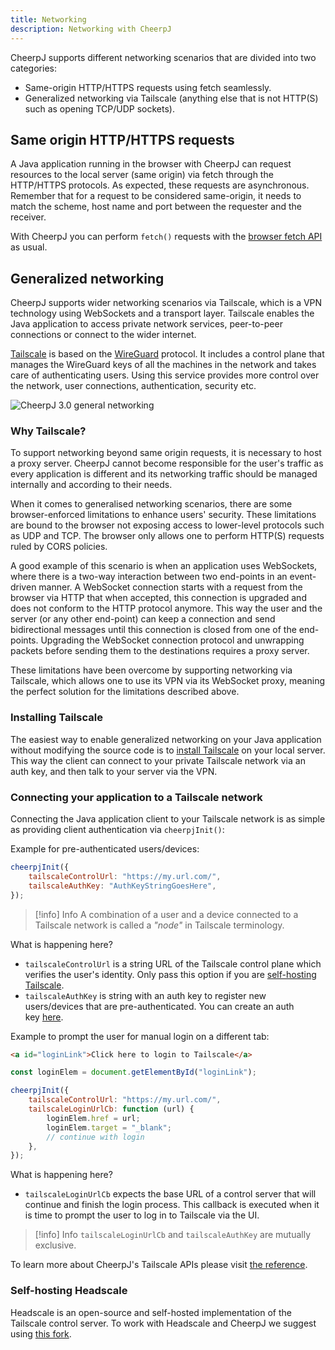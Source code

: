```yaml
---
title: Networking
description: Networking with CheerpJ
---
```


CheerpJ supports different networking scenarios that are divided into two categories:

- Same-origin HTTP/HTTPS requests using fetch seamlessly.
- Generalized networking via Tailscale (anything else that is not HTTP(S) such as opening TCP/UDP sockets).

## Same origin HTTP/HTTPS requests

A Java application running in the browser with CheerpJ can request resources to the local server (same origin) via fetch through the HTTP/HTTPS protocols. As expected, these requests are asynchronous. Remember that for a request to be considered same-origin, it needs to match the scheme, host name and port between the requester and the receiver.

With CheerpJ you can perform `fetch()` requests with the [browser fetch API](https://developer.mozilla.org/en-US/docs/Web/API/Fetch_API) as usual.

## Generalized networking

CheerpJ supports wider networking scenarios via Tailscale, which is a VPN technology using WebSockets and a transport layer. Tailscale enables the Java application to access private network services, peer-to-peer connections or connect to the wider internet.

[Tailscale](https://tailscale.com/) is based on the [WireGuard](https://www.wireguard.com/) protocol. It includes a control plane that manages the WireGuard keys of all the machines in the network and takes care of authenticating users. Using this service provides more control over the network, user connections, authentication, security etc.

![CheerpJ 3.0 general networking](/cheerpj3/assets/general_networking.png)

### Why Tailscale?

To support networking beyond same origin requests, it is necessary to host a proxy server. CheerpJ cannot become responsible for the user's traffic as every application is different and its networking traffic should be managed internally and according to their needs.

When it comes to generalised networking scenarios, there are some browser-enforced limitations to enhance users' security. These limitations are bound to the browser not exposing access to lower-level protocols such as UDP and TCP. The browser only allows one to perform HTTP(S) requests ruled by CORS policies.

A good example of this scenario is when an application uses WebSockets, where there is a two-way interaction between two end-points in an event-driven manner. A WebSocket connection starts with a request from the browser via HTTP that when accepted, this connection is upgraded and does not conform to the HTTP protocol anymore. This way the user and the server (or any other end-point) can keep a connection and send bidirectional messages until this connection is closed from one of the end-points. Upgrading the WebSocket connection protocol and unwrapping packets before sending them to the destinations requires a proxy server.

These limitations have been overcome by supporting networking via Tailscale, which allows one to use its VPN via its WebSocket proxy, meaning the perfect solution for the limitations described above.

### Installing Tailscale

The easiest way to enable generalized networking on your Java application without modifying the source code is to [install Tailscale](https://tailscale.com/kb/1017/install) on your local server. This way the client can connect to your private Tailscale network via an auth key, and then talk to your server via the VPN.

### Connecting your application to a Tailscale network

Connecting the Java application client to your Tailscale network is as simple as providing client authentication via `cheerpjInit()`:

Example for pre-authenticated users/devices:

```js
cheerpjInit({
	tailscaleControlUrl: "https://my.url.com/",
	tailscaleAuthKey: "AuthKeyStringGoesHere",
});
```

> [!info] Info
> A combination of a user and a device connected to a Tailscale network is called a _"node"_ in Tailscale terminology.

What is happening here?

- `tailscaleControlUrl` is a string URL of the Tailscale control plane which verifies the user's identity. Only pass this option if you are [self-hosting Tailscale](/cheerpj3/guides/Networking#self-hosting-headscale).
- `tailscaleAuthKey` is string with an auth key to register new users/devices that are pre-authenticated. You can create an auth key [here](https://login.tailscale.com/admin/settings/keys).

Example to prompt the user for manual login on a different tab:

```html
<a id="loginLink">Click here to login to Tailscale</a>
```

```js
const loginElem = document.getElementById("loginLink");

cheerpjInit({
	tailscaleControlUrl: "https://my.url.com/",
	tailscaleLoginUrlCb: function (url) {
		loginElem.href = url;
		loginElem.target = "_blank";
		// continue with login
	},
});
```

What is happening here?

- `tailscaleLoginUrlCb` expects the base URL of a control server that will continue and finish the login process. This callback is executed when it is time to prompt the user to log in to Tailscale via the UI.

> [!info] Info
> `tailscaleLoginUrlCb` and `tailscaleAuthKey` are mutually exclusive.

To learn more about CheerpJ's Tailscale APIs please visit [the reference](/cheerpj3/reference/cheerpjInit#tailscalecontrolurl).

### Self-hosting Headscale

Headscale is an open-source and self-hosted implementation of the Tailscale control server. To work with Headscale and CheerpJ we suggest using [this fork](https://github.com/leaningtech/headscale).
